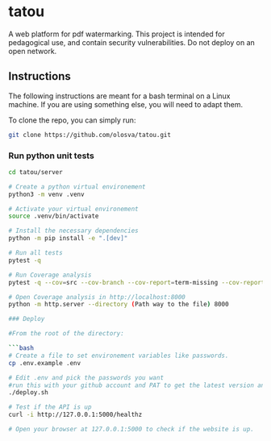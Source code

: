 # tatou
A web platform for pdf watermarking. This project is intended for pedagogical use, and contain security vulnerabilities. Do not deploy on an open network.

## Instructions

The following instructions are meant for a bash terminal on a Linux machine. If you are using something else, you will need to adapt them.

To clone the repo, you can simply run:

```bash
git clone https://github.com/olosva/tatou.git
```
### Run python unit tests

```bash
cd tatou/server

# Create a python virtual environement
python3 -m venv .venv

# Activate your virtual environement
source .venv/bin/activate

# Install the necessary dependencies
python -m pip install -e ".[dev]"

# Run all tests
pytest -q

# Run Coverage analysis
pytest -q --cov=src --cov-branch --cov-report=term-missing --cov-report=html:htmlcov

# Open Coverage analysis in http://localhost:8000
python -m http.server --directory (Path way to the file) 8000

### Deploy

#From the root of the directory:

```bash
# Create a file to set environement variables like passwords.
cp .env.example .env

# Edit .env and pick the passwords you want
#run this with your github account and PAT to get the latest version and deploy the containers
./deploy.sh

# Test if the API is up
curl -i http://127.0.0.1:5000/healthz

# Open your browser at 127.0.0.1:5000 to check if the website is up.
```



